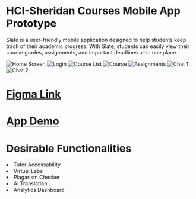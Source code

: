 # HCI-Sheridan Courses Mobile App Prototype
Slate is a user-friendly mobile application designed to help students keep track of their academic progress. With Slate, students can easily view their course grades, assignments, and important deadlines all in one place.


![Home Screen](https://user-images.githubusercontent.com/50706598/219943240-d5375e10-62c7-4611-8b00-b504cdc0ea2d.png) 
![Login](https://user-images.githubusercontent.com/50706598/219943253-bd1bdf84-5a7b-4db4-92dc-c365d722c227.png)
![Course List](https://user-images.githubusercontent.com/50706598/219943260-512a07c9-d151-40ed-ae45-270d1320fe86.png)
![Course](https://user-images.githubusercontent.com/50706598/219943267-b0595199-1cb8-46a5-9ce8-09d99cded225.png)
![Assignments](https://user-images.githubusercontent.com/50706598/219943269-7ee72eaf-ed49-4cf4-8643-1e541ef85ee1.png)
![Chat 1](https://user-images.githubusercontent.com/50706598/219943271-0730138d-90f7-4db8-aae6-2b5e063311ce.png)
![Chat 2](https://user-images.githubusercontent.com/50706598/219943272-23cea167-0a8c-46aa-a32b-3c91316dcef7.png)


<h1><a href="https://www.figma.com/file/grSVjDbX3MhvSHT8HHcIip/HCI-Assignment-2?node-id=0%3A1&t=yyYXXoI9mnkx5TMu-1">Figma Link</a></h1>
<h1><a href="https://www.youtube.com/watch?v=VE_Y2r5Hmlo">App Demo</a></h1>


<h1>Desirable Functionalities</h1>
<li>Tutor Accessability</li>
<li>Virtual Labs</li>
<li>Plagarism Checker</li>
<li>AI Translation</li>
<li>Analytics Dashboard</li>
